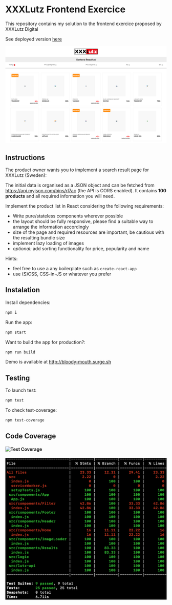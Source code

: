 # XXXLutz Frontend Exercice

This repository contains my solution to the frontend exercice proposed by XXXLutz Digital

See deployed version [here](http://bloody-mouth.surge.sh)

![](./results-page.png)

## Instructions

The product owner wants you to implement a search result page for XXXLutz (Sweden):

The initial data is organised as a JSON object and can be fetched from https://api.myjson.com/bins/rl7ac (the API is CORS enabled).
It contains **100 products** and all required information you will need.

Implement the product list in React considering the following requirements:

- Write pure/stateless components wherever possible
- the layout should be fully responsive, please find a suitable way to arrange the information accordingly
- size of the page and required resources are important, be cautious with the resulting bundle size
- implement lazy loading of images
- _optional:_ add sorting functionality for price, popularity and name

Hints:

- feel free to use a any boilerplate such as `create-react-app`
- use (S)CSS, CSS-in-JS or whatever you prefer


## Instalation

Install dependencies: 
```sh
npm i
```

Run the app: 
```sh
npm start
```

Want to build the app for production?: 
```sh
npm run build
```

Demo is available at http://bloody-mouth.surge.sh


## Testing

To launch test: 
```sh
npm test
```

To check test-coverage: 
```sh
npm test-coverage
```

## Code Coverage

#### ![Test Coverage](https://img.shields.io/badge/logic%2Flutz--api-100-green.svg)
![Test Coverage](./test-coverage.png)